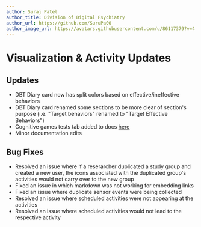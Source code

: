 ```yaml
---
author: Suraj Patel
author_title: Division of Digital Psychiatry
author_url: https://github.com/SuruPa00
author_image_url: https://avatars.githubusercontent.com/u/86117379?v=4
---
```


# Visualization & Activity Updates

## Updates

- DBT Diary card now has split colors based on effective/ineffective behaviors
- DBT Diary card renamed some sections to be more clear of section's purpose (i.e. "Target behaviors" renamed to "Target Effective Behaviors")
- Cognitive games tests tab added to docs [here](https://docs.lamp.digital/start_here/cog_games)
- Minor documentation edits

## Bug Fixes

-   Resolved an issue where if a reserarcher duplicated a study group and created a new user, the icons associated with the duplicated group's activities would not carry over to the new group
-   Fixed an issue in which markdown was not working for embedding links
-   Fixed an issue where duplicate sensor events were being collected
-   Resolved an issue where scheduled activities were not appearing at the activities
-   Resolved an issue where scheduled activities would not lead to the respective activity 
